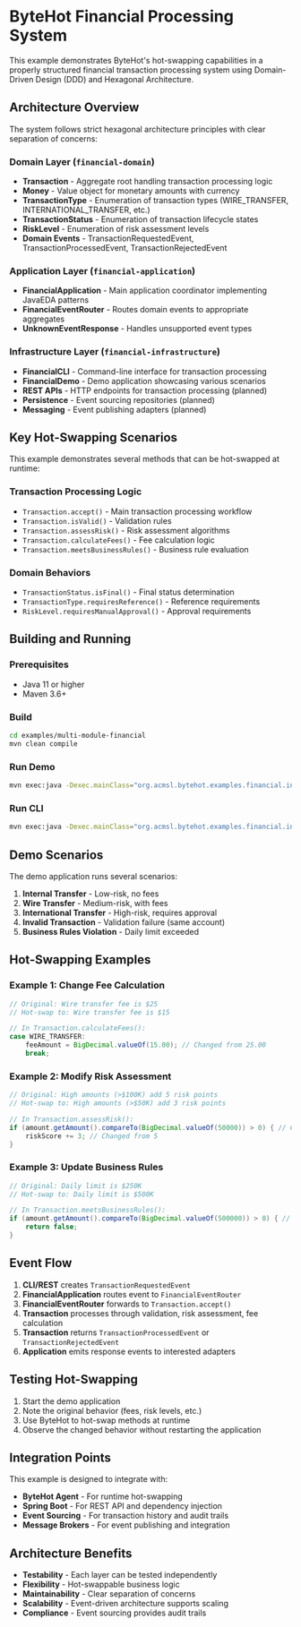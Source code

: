 # ByteHot Financial Processing System

This example demonstrates ByteHot's hot-swapping capabilities in a properly structured financial transaction processing system using Domain-Driven Design (DDD) and Hexagonal Architecture.

## Architecture Overview

The system follows strict hexagonal architecture principles with clear separation of concerns:

### Domain Layer (`financial-domain`)
- **Transaction** - Aggregate root handling transaction processing logic
- **Money** - Value object for monetary amounts with currency
- **TransactionType** - Enumeration of transaction types (WIRE_TRANSFER, INTERNATIONAL_TRANSFER, etc.)
- **TransactionStatus** - Enumeration of transaction lifecycle states
- **RiskLevel** - Enumeration of risk assessment levels
- **Domain Events** - TransactionRequestedEvent, TransactionProcessedEvent, TransactionRejectedEvent

### Application Layer (`financial-application`)
- **FinancialApplication** - Main application coordinator implementing JavaEDA patterns
- **FinancialEventRouter** - Routes domain events to appropriate aggregates
- **UnknownEventResponse** - Handles unsupported event types

### Infrastructure Layer (`financial-infrastructure`)
- **FinancialCLI** - Command-line interface for transaction processing
- **FinancialDemo** - Demo application showcasing various scenarios
- **REST APIs** - HTTP endpoints for transaction processing (planned)
- **Persistence** - Event sourcing repositories (planned)
- **Messaging** - Event publishing adapters (planned)

## Key Hot-Swapping Scenarios

This example demonstrates several methods that can be hot-swapped at runtime:

### Transaction Processing Logic
- `Transaction.accept()` - Main transaction processing workflow
- `Transaction.isValid()` - Validation rules
- `Transaction.assessRisk()` - Risk assessment algorithms
- `Transaction.calculateFees()` - Fee calculation logic
- `Transaction.meetsBusinessRules()` - Business rule evaluation

### Domain Behaviors
- `TransactionStatus.isFinal()` - Final status determination
- `TransactionType.requiresReference()` - Reference requirements
- `RiskLevel.requiresManualApproval()` - Approval requirements

## Building and Running

### Prerequisites
- Java 11 or higher
- Maven 3.6+

### Build
```bash
cd examples/multi-module-financial
mvn clean compile
```

### Run Demo
```bash
mvn exec:java -Dexec.mainClass="org.acmsl.bytehot.examples.financial.infrastructure.FinancialDemo" -pl financial-infrastructure
```

### Run CLI
```bash
mvn exec:java -Dexec.mainClass="org.acmsl.bytehot.examples.financial.infrastructure.cli.FinancialCLI" -pl financial-infrastructure -Dexec.args="transfer ACC001 ACC002 1000.00 USD WIRE_TRANSFER REF123"
```

## Demo Scenarios

The demo application runs several scenarios:

1. **Internal Transfer** - Low-risk, no fees
2. **Wire Transfer** - Medium-risk, with fees
3. **International Transfer** - High-risk, requires approval
4. **Invalid Transaction** - Validation failure (same account)
5. **Business Rules Violation** - Daily limit exceeded

## Hot-Swapping Examples

### Example 1: Change Fee Calculation
```java
// Original: Wire transfer fee is $25
// Hot-swap to: Wire transfer fee is $15

// In Transaction.calculateFees():
case WIRE_TRANSFER:
    feeAmount = BigDecimal.valueOf(15.00); // Changed from 25.00
    break;
```

### Example 2: Modify Risk Assessment
```java
// Original: High amounts (>$100K) add 5 risk points
// Hot-swap to: High amounts (>$50K) add 3 risk points

// In Transaction.assessRisk():
if (amount.getAmount().compareTo(BigDecimal.valueOf(50000)) > 0) { // Changed from 100000
    riskScore += 3; // Changed from 5
}
```

### Example 3: Update Business Rules
```java
// Original: Daily limit is $250K
// Hot-swap to: Daily limit is $500K

// In Transaction.meetsBusinessRules():
if (amount.getAmount().compareTo(BigDecimal.valueOf(500000)) > 0) { // Changed from 250000
    return false;
}
```

## Event Flow

1. **CLI/REST** creates `TransactionRequestedEvent`
2. **FinancialApplication** routes event to `FinancialEventRouter`
3. **FinancialEventRouter** forwards to `Transaction.accept()`
4. **Transaction** processes through validation, risk assessment, fee calculation
5. **Transaction** returns `TransactionProcessedEvent` or `TransactionRejectedEvent`
6. **Application** emits response events to interested adapters

## Testing Hot-Swapping

1. Start the demo application
2. Note the original behavior (fees, risk levels, etc.)
3. Use ByteHot to hot-swap methods at runtime
4. Observe the changed behavior without restarting the application

## Integration Points

This example is designed to integrate with:
- **ByteHot Agent** - For runtime hot-swapping
- **Spring Boot** - For REST API and dependency injection
- **Event Sourcing** - For transaction history and audit trails
- **Message Brokers** - For event publishing and integration

## Architecture Benefits

- **Testability** - Each layer can be tested independently
- **Flexibility** - Hot-swappable business logic
- **Maintainability** - Clear separation of concerns
- **Scalability** - Event-driven architecture supports scaling
- **Compliance** - Event sourcing provides audit trails